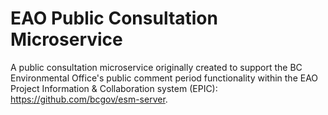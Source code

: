 # EAO Public Consultation Microservice
A public consultation microservice originally created to support the BC Environmental Office's public comment period functionality within the EAO Project Information &amp; Collaboration system (EPIC): https://github.com/bcgov/esm-server. 
